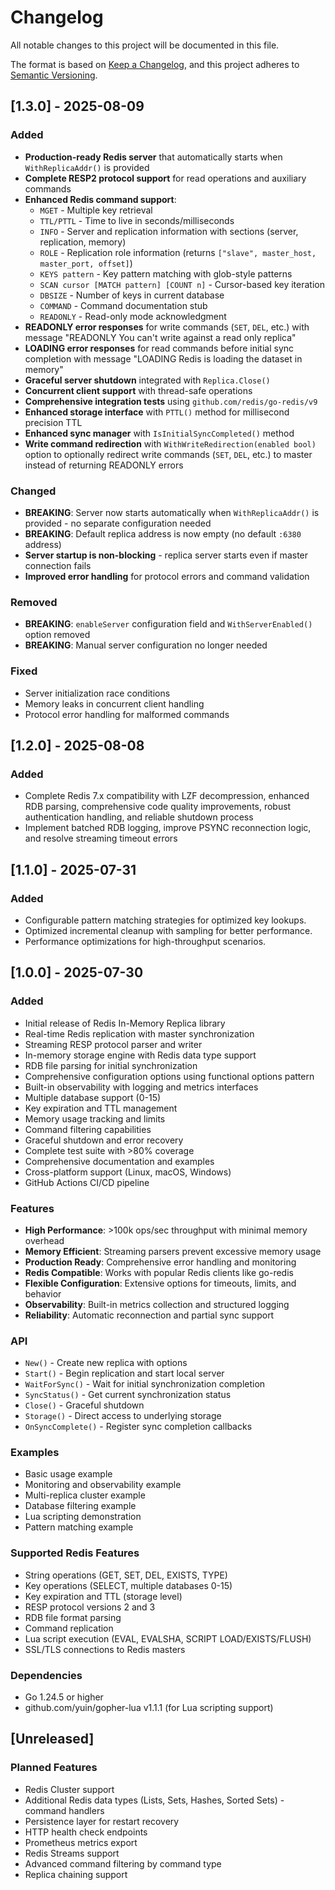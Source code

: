 # Changelog

All notable changes to this project will be documented in this file.

The format is based on [Keep a Changelog](https://keepachangelog.com/en/1.0.0/),
and this project adheres to [Semantic Versioning](https://semver.org/spec/v2.0.0.html).

## [1.3.0] - 2025-08-09

### Added
- **Production-ready Redis server** that automatically starts when `WithReplicaAddr()` is provided
- **Complete RESP2 protocol support** for read operations and auxiliary commands
- **Enhanced Redis command support**:
  - `MGET` - Multiple key retrieval
  - `TTL/PTTL` - Time to live in seconds/milliseconds
  - `INFO` - Server and replication information with sections (server, replication, memory)
  - `ROLE` - Replication role information (returns `["slave", master_host, master_port, offset]`)
  - `KEYS pattern` - Key pattern matching with glob-style patterns
  - `SCAN cursor [MATCH pattern] [COUNT n]` - Cursor-based key iteration
  - `DBSIZE` - Number of keys in current database
  - `COMMAND` - Command documentation stub
  - `READONLY` - Read-only mode acknowledgment
- **READONLY error responses** for write commands (`SET`, `DEL`, etc.) with message "READONLY You can't write against a read only replica"
- **LOADING error responses** for read commands before initial sync completion with message "LOADING Redis is loading the dataset in memory"
- **Graceful server shutdown** integrated with `Replica.Close()`
- **Concurrent client support** with thread-safe operations
- **Comprehensive integration tests** using `github.com/redis/go-redis/v9`
- **Enhanced storage interface** with `PTTL()` method for millisecond precision TTL
- **Enhanced sync manager** with `IsInitialSyncCompleted()` method
- **Write command redirection** with `WithWriteRedirection(enabled bool)` option to optionally redirect write commands (`SET`, `DEL`, etc.) to master instead of returning READONLY errors

### Changed
- **BREAKING**: Server now starts automatically when `WithReplicaAddr()` is provided - no separate configuration needed
- **BREAKING**: Default replica address is now empty (no default `:6380` address)
- **Server startup is non-blocking** - replica server starts even if master connection fails
- **Improved error handling** for protocol errors and command validation

### Removed
- **BREAKING**: `enableServer` configuration field and `WithServerEnabled()` option removed
- **BREAKING**: Manual server configuration no longer needed

### Fixed
- Server initialization race conditions
- Memory leaks in concurrent client handling
- Protocol error handling for malformed commands

## [1.2.0] - 2025-08-08

### Added
- Complete Redis 7.x compatibility with LZF decompression, enhanced RDB parsing, comprehensive code quality improvements, robust authentication handling, and reliable shutdown process
- Implement batched RDB logging, improve PSYNC reconnection logic, and resolve streaming timeout errors

## [1.1.0] - 2025-07-31

### Added
- Configurable pattern matching strategies for optimized key lookups.
- Optimized incremental cleanup with sampling for better performance.
- Performance optimizations for high-throughput scenarios.

## [1.0.0] - 2025-07-30

### Added
- Initial release of Redis In-Memory Replica library
- Real-time Redis replication with master synchronization
- Streaming RESP protocol parser and writer
- In-memory storage engine with Redis data type support
- RDB file parsing for initial synchronization
- Comprehensive configuration options using functional options pattern
- Built-in observability with logging and metrics interfaces
- Multiple database support (0-15)
- Key expiration and TTL management
- Memory usage tracking and limits
- Command filtering capabilities
- Graceful shutdown and error recovery
- Complete test suite with >80% coverage
- Comprehensive documentation and examples
- Cross-platform support (Linux, macOS, Windows)
- GitHub Actions CI/CD pipeline

### Features
- **High Performance**: >100k ops/sec throughput with minimal memory overhead
- **Memory Efficient**: Streaming parsers prevent excessive memory usage
- **Production Ready**: Comprehensive error handling and monitoring
- **Redis Compatible**: Works with popular Redis clients like go-redis
- **Flexible Configuration**: Extensive options for timeouts, limits, and behavior
- **Observability**: Built-in metrics collection and structured logging
- **Reliability**: Automatic reconnection and partial sync support

### API
- `New()` - Create new replica with options
- `Start()` - Begin replication and start local server
- `WaitForSync()` - Wait for initial synchronization completion
- `SyncStatus()` - Get current synchronization status
- `Close()` - Graceful shutdown
- `Storage()` - Direct access to underlying storage
- `OnSyncComplete()` - Register sync completion callbacks

### Examples
- Basic usage example
- Monitoring and observability example  
- Multi-replica cluster example
- Database filtering example
- Lua scripting demonstration
- Pattern matching example

### Supported Redis Features
- String operations (GET, SET, DEL, EXISTS, TYPE)
- Key operations (SELECT, multiple databases 0-15)
- Key expiration and TTL (storage level)
- RESP protocol versions 2 and 3
- RDB file format parsing
- Command replication
- Lua script execution (EVAL, EVALSHA, SCRIPT LOAD/EXISTS/FLUSH)
- SSL/TLS connections to Redis masters

### Dependencies
- Go 1.24.5 or higher
- github.com/yuin/gopher-lua v1.1.1 (for Lua scripting support)

## [Unreleased]

### Planned Features
- Redis Cluster support
- Additional Redis data types (Lists, Sets, Hashes, Sorted Sets) - command handlers
- Persistence layer for restart recovery
- HTTP health check endpoints
- Prometheus metrics export
- Redis Streams support
- Advanced command filtering by command type
- Replica chaining support
